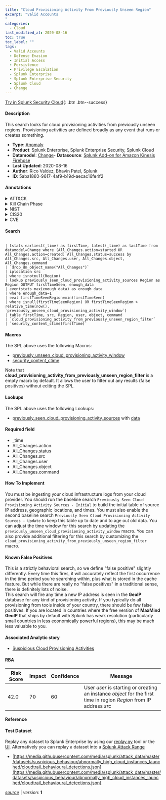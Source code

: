 ```yaml
---
title: "Cloud Provisioning Activity From Previously Unseen Region"
excerpt: "Valid Accounts
"
categories:
  - Cloud
last_modified_at: 2020-08-16
toc: true
toc_label: ""
tags:
  - Valid Accounts
  - Defense Evasion
  - Initial Access
  - Persistence
  - Privilege Escalation
  - Splunk Enterprise
  - Splunk Enterprise Security
  - Splunk Cloud
  - Change
---
```




[Try in Splunk Security Cloud](https://www.splunk.com/en_splunk_app_enrichmentus/cyber-security.html){: .btn .btn--success}

#### Description

This search looks for cloud provisioning activities from previously unseen regions. Provisioning activities are defined broadly as any event that runs or creates something.

- **Type**: [Anomaly](https://github.com/splunk/security_content/wiki/Detection-Analytic-Types)
- **Product**: Splunk Enterprise, Splunk Enterprise Security, Splunk Cloud
- **Datamodel**: [Change](https://docs.splunk.com/Documentation/CIM/latest/User/Change)- **Datasource**: [Splunk Add-on for Amazon Kinesis Firehose](https://splunkbase.splunk.com/app/3719)
- **Last Updated**: 2020-08-16
- **Author**: Rico Valdez, Bhavin Patel, Splunk
- **ID**: 5aba1860-9617-4af9-b19d-aecac16fe4f2


#### Annotations

<details>
  <summary>ATT&CK</summary>

<div markdown="1">


| ID             | Technique        |  Tactic             |
| -------------- | ---------------- |-------------------- |
| [T1078](https://attack.mitre.org/techniques/T1078/) | Valid Accounts | Defense Evasion, Initial Access, Persistence, Privilege Escalation |

</div>
</details>


<details>
  <summary>Kill Chain Phase</summary>

<div markdown="1">

* Actions on Objectives


</div>
</details>


<details>
  <summary>NIST</summary>

<div markdown="1">

* ID.AM



</div>
</details>

<details>
  <summary>CIS20</summary>

<div markdown="1">

* CIS 1



</div>
</details>

<details>
  <summary>CVE</summary>

<div markdown="1">


</div>
</details>

#### Search

```

| tstats earliest(_time) as firstTime, latest(_time) as lastTime from datamodel=Change where (All_Changes.action=started OR All_Changes.action=created) All_Changes.status=success by All_Changes.src, All_Changes.user, All_Changes.object, All_Changes.command 
| `drop_dm_object_name("All_Changes")` 
| iplocation src 
| where isnotnull(Region) 
| lookup previously_seen_cloud_provisioning_activity_sources Region as Region OUTPUT firstTimeSeen, enough_data 
| eventstats max(enough_data) as enough_data 
| where enough_data=1 
| eval firstTimeSeenRegion=min(firstTimeSeen) 
| where isnull(firstTimeSeenRegion) OR firstTimeSeenRegion > relative_time(now(), `previously_unseen_cloud_provisioning_activity_window`) 
| table firstTime, src, Region, user, object, command 
| `cloud_provisioning_activity_from_previously_unseen_region_filter` 
| `security_content_ctime(firstTime)`
```

#### Macros
The SPL above uses the following Macros:
* [previously_unseen_cloud_provisioning_activity_window](https://github.com/splunk/security_content/blob/develop/macros/previously_unseen_cloud_provisioning_activity_window.yml)
* [security_content_ctime](https://github.com/splunk/security_content/blob/develop/macros/security_content_ctime.yml)

Note that **cloud_provisioning_activity_from_previously_unseen_region_filter** is a empty macro by default. It allows the user to filter out any results (false positives) without editing the SPL.

#### Lookups
The SPL above uses the following Lookups:

* [previously_seen_cloud_provisioning_activity_sources](https://github.com/splunk/security_content/blob/develop/lookups/previously_seen_cloud_provisioning_activity_sources.yml) with [data](https://github.com/splunk/security_content/tree/develop/lookups/previously_seen_cloud_provisioning_activity_sources.csv)

#### Required field
* _time
* All_Changes.action
* All_Changes.status
* All_Changes.src
* All_Changes.user
* All_Changes.object
* All_Changes.command


#### How To Implement
You must be ingesting your cloud infrastructure logs from your cloud provider.  You should run the baseline search `Previously Seen Cloud Provisioning Activity Sources - Initial` to build the initial table of source IP address, geographic locations, and times. You must also enable the second baseline search `Previously Seen Cloud Provisioning Activity Sources - Update` to keep this table up to date and to age out old data. You can adjust the time window for this search by updating the `previously_unseen_cloud_provisioning_activity_window` macro. You can also provide additional filtering for this search by customizing the `cloud_provisioning_activity_from_previously_unseen_region_filter` macro.

#### Known False Positives
This is a strictly behavioral search, so we define "false positive" slightly differently. Every time this fires, it will accurately reflect the first occurrence in the time period you're searching within, plus what is stored in the cache feature. But while there are really no "false positives" in a traditional sense, there is definitely lots of noise.\
 This search will fire any time a new IP address is seen in the **GeoIP** database for any kind of provisioning activity. If you typically do all provisioning from tools inside of your country, there should be few false positives. If you are located in countries where the free version of **MaxMind GeoIP** that ships by default with Splunk has weak resolution (particularly small countries in less economically powerful regions), this may be much less valuable to you.

#### Associated Analytic story
* [Suspicious Cloud Provisioning Activities](/stories/suspicious_cloud_provisioning_activities)




#### RBA

| Risk Score  | Impact      | Confidence   | Message      |
| ----------- | ----------- |--------------|--------------|
| 42.0 | 70 | 60 | User $user$ is starting or creating an instance $object$ for the first time in region $Region$ from IP address $src$ |


#### Reference


#### Test Dataset
Replay any dataset to Splunk Enterprise by using our [replay.py](https://github.com/splunk/attack_data#using-replaypy) tool or the [UI](https://github.com/splunk/attack_data#using-ui).
Alternatively you can replay a dataset into a [Splunk Attack Range](https://github.com/splunk/attack_range#replay-dumps-into-attack-range-splunk-server)


* [https://media.githubusercontent.com/media/splunk/attack_data/master/datasets/suspicious_behaviour/abnormally_high_cloud_instances_launched/cloudtrail_behavioural_detections.json](https://media.githubusercontent.com/media/splunk/attack_data/master/datasets/suspicious_behaviour/abnormally_high_cloud_instances_launched/cloudtrail_behavioural_detections.json)



[*source*](https://github.com/splunk/security_content/tree/develop/detections/cloud/cloud_provisioning_activity_from_previously_unseen_region.yml) \| *version*: **1**